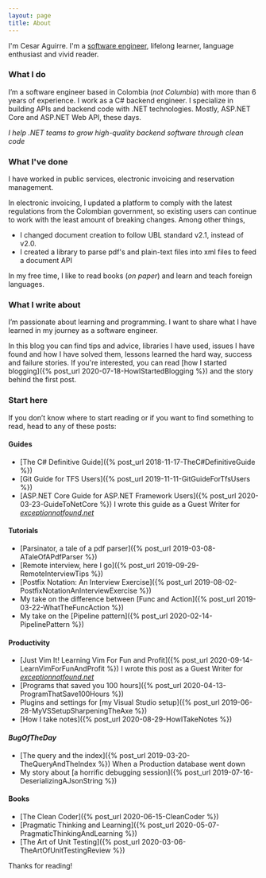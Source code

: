 ```yaml
---
layout: page
title: About
---
```


I'm Cesar Aguirre. I'm a [software engineer](https://github.com/canro91), lifelong learner, language enthusiast and vivid reader.

### What I do

I’m a software engineer based in Colombia (_not Columbia_) with more than 6 years of experience. I work as a C# backend engineer. I specialize in building APIs and backend code with .NET technologies. Mostly, ASP.NET Core and ASP.NET Web API, these days.

<div class="message"><em>I help .NET teams to grow high-quality backend software through clean code</em></div>

### What I've done

I have worked in public services, electronic invoicing and reservation management.

In electronic invoicing, I updated a platform to comply with the latest regulations from the Colombian government, so existing users can continue to work with the least amount of breaking changes. Among other things,

* I changed document creation to follow UBL standard v2.1, instead of v2.0.
* I created a library to parse pdf's and plain-text files into xml files to feed a document API

In my free time, I like to read books (_on paper_) and learn and teach foreign languages. 

### What I write about

I’m passionate about learning and programming. I want to share what I have learned in my journey as a software engineer.

In this blog you can find tips and advice, libraries I have used, issues I have found and how I have solved them, lessons learned the hard way, success and failure stories. If you're interested, you can read [how I started blogging]({% post_url 2020-07-18-HowIStartedBlogging %}) and the story behind the first post.

### Start here

If you don’t know where to start reading or if you want to find something to read, head to any of these posts:

#### Guides

* [The C# Definitive Guide]({% post_url 2018-11-17-TheC#DefinitiveGuide %})
* [Git Guide for TFS Users]({% post_url 2019-11-11-GitGuideForTfsUsers  %})
* [ASP.NET Core Guide for ASP.NET Framework Users]({% post_url 2020-03-23-GuideToNetCore %}) I wrote this guide as a Guest Writer for _[exceptionnotfound.net](https://exceptionnotfound.net/asp-net-core-guide-for-asp-net-framework-developers/)_

#### Tutorials

* [Parsinator, a tale of a pdf parser]({% post_url 2019-03-08-ATaleOfAPdfParser %})
* [Remote interview, here I go]({% post_url 2019-09-29-RemoteInterviewTips %})
* [Postfix Notation: An Interview Exercise]({% post_url 2019-08-02-PostfixNotationAnInterviewExercise %})
* My take on the difference between [Func and Action]({% post_url 2019-03-22-WhatTheFuncAction %})
* My take on the [Pipeline pattern]({% post_url 2020-02-14-PipelinePattern %})

#### Productivity

* [Just Vim It! Learning Vim For Fun and Profit]({% post_url 2020-09-14-LearnVimForFunAndProfit %}) I wrote this post as a Guest Writer for _[exceptionnotfound.net](https://exceptionnotfound.net/learning-vim-for-fun-and-profit/)_
* [Programs that saved you 100 hours]({% post_url 2020-04-13-ProgramThatSave100Hours %})
* Plugins and settings for [my Visual Studio setup]({% post_url 2019-06-28-MyVSSetupSharpeningTheAxe %})
* [How I take notes]({% post_url 2020-08-29-HowITakeNotes %})

#### _BugOfTheDay_

* [The query and the index]({% post_url 2019-03-20-TheQueryAndTheIndex %}) When a Production database went down
* My story about [a horrific debugging session]({% post_url 2019-07-16-DeserializingAJsonString %})

#### Books

* [The Clean Coder]({% post_url 2020-06-15-CleanCoder %})
* [Pragmatic Thinking and Learning]({% post_url 2020-05-07-PragmaticThinkingAndLearning %})
* [The Art of Unit Testing]({% post_url 2020-03-06-TheArtOfUnitTestingReview %})


Thanks for reading!
